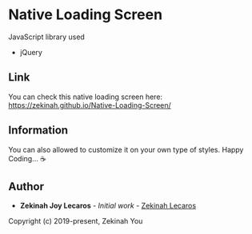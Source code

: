 # Native Loading Screen

JavaScript library used
* jQuery

## Link
 You can check this native loading screen here:
 https://zekinah.github.io/Native-Loading-Screen/
 
## Information
 You can also allowed to customize it on your own type of styles.
 Happy Coding... :coffee:

## Author

* **Zekinah Joy Lecaros** - *Initial work* - [Zekinah Lecaros](https://github.com/zekinah)

Copyright (c) 2019-present, Zekinah You
